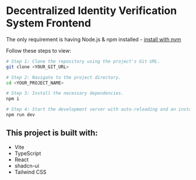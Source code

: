 # Decentralized Identity Verification System Frontend

The only requirement is having Node.js & npm installed - [install with nvm](https://github.com/nvm-sh/nvm#installing-and-updating)

Follow these steps to view:

```sh
# Step 1: Clone the repository using the project's Git URL.
git clone <YOUR_GIT_URL>

# Step 2: Navigate to the project directory.
cd <YOUR_PROJECT_NAME>

# Step 3: Install the necessary dependencies.
npm i

# Step 4: Start the development server with auto-reloading and an instant preview.
npm run dev
```

## This project is built with:

- Vite
- TypeScript
- React
- shadcn-ui
- Tailwind CSS
